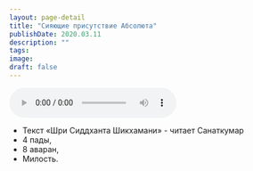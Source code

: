 ```yaml
---
layout: page-detail
title: "Сияющие присутствие Абсолюта"
publishDate: 2020.03.11
description: ""
tags:
image:
draft: false
---
```


<audio title="2020.03.11 - Сияющие присутствие Абсолюта.mp3" src="https://filer-api.advayta.org/v1.0/public/files/74671" controls=""></audio>

* Текст «Шри Сиддханта Шикхамани» - читает Санаткумар
* 4 пады,
* 8 аваран,
* Милость.

  

